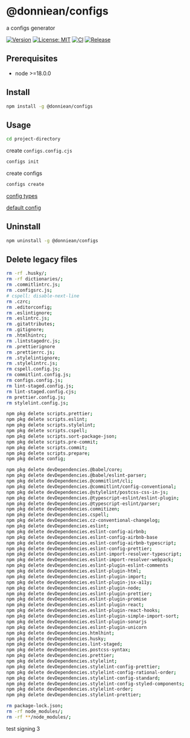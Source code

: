 # @donniean/configs

a configs generator

[![Version](https://img.shields.io/npm/v/@donniean/configs.svg)](https://www.npmjs.com/package/@donniean/configs) [![License: MIT](https://img.shields.io/github/license/donniean/configs)](https://github.com/donniean/configs/blob/master/LICENSE) [![CI](https://github.com/donniean/configs/actions/workflows/ci.yml/badge.svg)](https://github.com/donniean/configs/actions/workflows/ci.yml) [![Release](https://github.com/donniean/configs/actions/workflows/release.yml/badge.svg)](https://github.com/donniean/configs/actions/workflows/release.yml)

## Prerequisites

- node >=18.0.0

## Install

```sh
npm install -g @donniean/configs
```

## Usage

```sh
cd project-directory
```

create `configs.config.cjs`

```sh
configs init
```

create configs

```sh
configs create
```

[config types](src/types/configs-config.ts)

[default config](src/constants/configs-config.ts)

## Uninstall

```sh
npm uninstall -g @donniean/configs
```

## Delete legacy files

```sh
rm -rf .husky/;
rm -rf dictionaries/;
rm .commitlintrc.js;
rm .configsrc.js;
# cspell: disable-next-line
rm .czrc;
rm .editorconfig;
rm .eslintignore;
rm .eslintrc.js;
rm .gitattributes;
rm .gitignore;
rm .htmlhintrc;
rm .lintstagedrc.js;
rm .prettierignore
rm .prettierrc.js;
rm .stylelintignore;
rm .stylelintrc.js;
rm cspell.config.js;
rm commitlint.config.js;
rm configs.config.js;
rm lint-staged.config.js;
rm lint-staged.config.cjs;
rm prettier.config.js;
rm stylelint.config.js;

npm pkg delete scripts.prettier;
npm pkg delete scripts.eslint;
npm pkg delete scripts.stylelint;
npm pkg delete scripts.cspell;
npm pkg delete scripts.sort-package-json;
npm pkg delete scripts.pre-commit;
npm pkg delete scripts.commit;
npm pkg delete scripts.prepare;
npm pkg delete config;

npm pkg delete devDependencies.@babel/core;
npm pkg delete devDependencies.@babel/eslint-parser;
npm pkg delete devDependencies.@commitlint/cli;
npm pkg delete devDependencies.@commitlint/config-conventional;
npm pkg delete devDependencies.@stylelint/postcss-css-in-js;
npm pkg delete devDependencies.@typescript-eslint/eslint-plugin;
npm pkg delete devDependencies.@typescript-eslint/parser;
npm pkg delete devDependencies.commitizen;
npm pkg delete devDependencies.cspell;
npm pkg delete devDependencies.cz-conventional-changelog;
npm pkg delete devDependencies.eslint;
npm pkg delete devDependencies.eslint-config-airbnb;
npm pkg delete devDependencies.eslint-config-airbnb-base
npm pkg delete devDependencies.eslint-config-airbnb-typescript;
npm pkg delete devDependencies.eslint-config-prettier;
npm pkg delete devDependencies.eslint-import-resolver-typescript;
npm pkg delete devDependencies.eslint-import-resolver-webpack;
npm pkg delete devDependencies.eslint-plugin-eslint-comments
npm pkg delete devDependencies.eslint-plugin-html;
npm pkg delete devDependencies.eslint-plugin-import;
npm pkg delete devDependencies.eslint-plugin-jsx-a11y;
npm pkg delete devDependencies.eslint-plugin-node;
npm pkg delete devDependencies.eslint-plugin-prettier;
npm pkg delete devDependencies.eslint-plugin-promise
npm pkg delete devDependencies.eslint-plugin-react;
npm pkg delete devDependencies.eslint-plugin-react-hooks;
npm pkg delete devDependencies.eslint-plugin-simple-import-sort;
npm pkg delete devDependencies.eslint-plugin-sonarjs
npm pkg delete devDependencies.eslint-plugin-unicorn
npm pkg delete devDependencies.htmlhint;
npm pkg delete devDependencies.husky;
npm pkg delete devDependencies.lint-staged;
npm pkg delete devDependencies.postcss-syntax;
npm pkg delete devDependencies.prettier;
npm pkg delete devDependencies.stylelint;
npm pkg delete devDependencies.stylelint-config-prettier;
npm pkg delete devDependencies.stylelint-config-rational-order;
npm pkg delete devDependencies.stylelint-config-standard;
npm pkg delete devDependencies.stylelint-config-styled-components;
npm pkg delete devDependencies.stylelint-order;
npm pkg delete devDependencies.stylelint-prettier;

rm package-lock.json;
rm -rf node_modules/;
rm -rf **/node_modules/;
```

test signing 3
